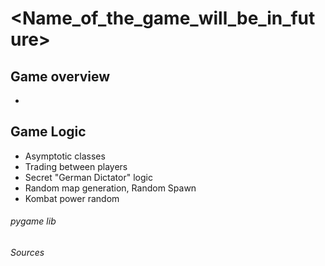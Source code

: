 # <Name_of_the_game_will_be_in_future>



## Game overview
-
## Game Logic
- Asymptotic classes
- Trading between players
- Secret "German Dictator" logic
- Random map generation, Random Spawn
- Kombat power random


###### pygame lib


###### Sources
